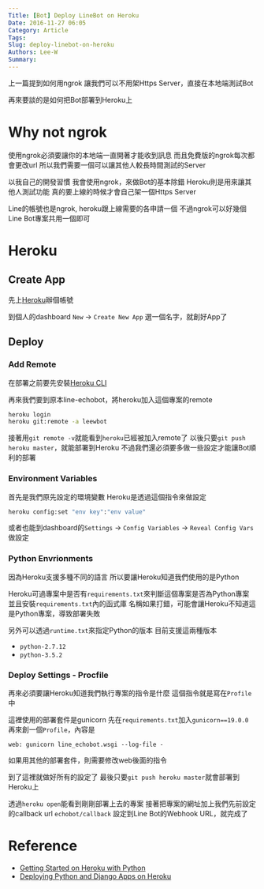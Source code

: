 ```yaml
---
Title: [Bot] Deploy LineBot on Heroku
Date: 2016-11-27 06:05
Category: Article
Tags: 
Slug: deploy-linebot-on-heroku
Authors: Lee-W
Summary: 
---
```


上一篇提到如何用ngrok
讓我們可以不用架Https Server，直接在本地端測試Bot

再來要談的是如何把Bot部署到Heroku上

<!--more-->

# Why not ngrok
使用ngrok必須要讓你的本地端一直開著才能收到訊息
而且免費版的ngrok每次都會更改url
所以我們需要一個可以讓其他人較長時間測試的Server

以我自己的開發習慣
我會使用ngrok，來做Bot的基本除錯
Heroku則是用來讓其他人測試功能
真的要上線的時候才會自己架一個Https Server

Line的帳號也是ngrok, heroku跟上線需要的各申請一個
不過ngrok可以好幾個Line Bot專案共用一個即可

# Heroku

## Create App
先上[Heroku](https://www.heroku.com)辦個帳號

到個人的dashboard
`New` -> `Create New App`
選一個名字，就創好App了

## Deploy

### Add Remote
在部署之前要先安裝[Heroku CLI](https://devcenter.heroku.com/articles/heroku-command-line)

再來我們要到原本line-echobot，將heroku加入這個專案的remote

```sh
heroku login
heroku git:remote -a leewbot
```

接著用`git remote -v`就能看到`heroku`已經被加入remote了
以後只要`git push heroku master`，就能部署到Heroku
不過我們還必須要多做一些設定才能讓Bot順利的部署

### Environment Variables
首先是我們原先設定的環境變數
Heroku是透過這個指令來做設定

```sh
heroku config:set "env key":"env value"
```

或者也能到dashboard的`Settings` -> `Config Variables` -> `Reveal Config Vars`做設定

### Python Envrionments
因為Heroku支援多種不同的語言
所以要讓Heroku知道我們使用的是Python

Heroku可過專案中是否有`requirements.txt`來判斷這個專案是否為Python專案
並且安裝`requirements.txt`內的函式庫
名稱如果打錯，可能會讓Heroku不知道這是Python專案，導致部署失敗

另外可以透過`runtime.txt`來指定Python的版本
目前支援這兩種版本
- `python-2.7.12`
- `python-3.5.2`

### Deploy Settings - Procfile
再來必須要讓Heroku知道我們執行專案的指令是什麼
這個指令就是寫在`Profile`中

這裡使用的部署套件是gunicorn
先在`requirements.txt`加入`gunicorn==19.0.0`
再來創一個`Profile`，內容是
```
web: gunicorn line_echobot.wsgi --log-file -
```
如果用其他的部署套件，則需要修改web後面的指令

到了這裡就做好所有的設定了
最後只要`git push heroku master`就會部署到Heroku上

透過`heroku open`能看到剛剛部署上去的專案
接著把專案的網址加上我們先前設定的callback url `echobot/callback`
設定到Line Bot的Webhook URL，就完成了

# Reference
- [Getting Started on Heroku with Python](https://devcenter.heroku.com/articles/getting-started-with-python#introduction)
- [Deploying Python and Django Apps on Heroku](https://devcenter.heroku.com/articles/deploying-python)